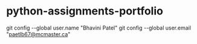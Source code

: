 # python-assignments-portfolio
git config --global user.name "Bhavini Patel"
git config --global user.email "paetlb67@mcmaster.ca"
